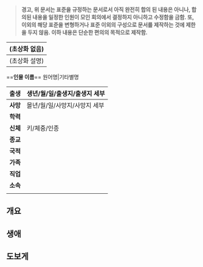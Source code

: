 > **경고, 위 문서는 표준을 규정하는 문서로서 아직 완전히 합의 된 내용은 아니나, 합의된 내용을 일정한 인원이 모인 회의에서 결정하지 아니하고 수정함을 금함. 또, 이외의 해당 표준을 변형하거나 표준 이외의 구성으로 문서를 제작하는 것에 제한을 두지 않음. 이하 내용은 단순한 편의의 목적으로 제작함.**

| (초상화 없음) |
| -------- |
| (초상화 설명) |

==**인물 이름**==
원어명|기타별명

| 출생     | 생년/월/일/출생지/출생지 세부 |
| ------ | ----------------- |
| **사망** | 몰년/월/일/사망지/사망지 세부 |
| **학력** |                   |
| **신체** | 키/체중/인종           |
| **종교** |                   |
| **국적** |                   |
| **가족** |                   |
| **직업** |                   |
| **소속** |                   |
|        |                   |
## 개요
## 생애
## 도보게